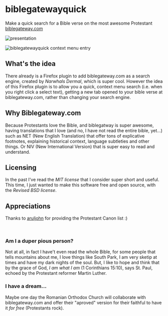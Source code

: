 # biblegatewayquick
Make a quick search for a Bible verse on the most awesome Protestant [biblegateway.com](https://www.biblegateway.com/)


![presentation](https://user-images.githubusercontent.com/10388612/121818245-a2949180-cc8e-11eb-8acc-1743ba8e3ed0.gif)


![biblegatewayquick context menu entry](https://user-images.githubusercontent.com/10388612/121775563-2d8f6200-cb91-11eb-9422-e2592c9c99bb.png)


## What's the idea 

There already is a Firefox plugin to add biblegateway.com as a search engine, created by *Narwhals Dermal*, which is super cool.
However the idea of this Firefox plugin is to allow you a quick, context menu search (i.e. when you right click a select text),
getting a new tab opened to your bible verse at biblegateway.com, rather than changing your search engine.

## Why Biblegateway.com

Because Protestants love the Bible, and biblegatway is super awesome, having translations that I love (and no, I have not read the entire bible, yet...) such as NET (New English Translation) that offer tons of explicative footnotes, explaining historical context, language subtleties and other things. Or NIV (New International Version) that is super easy to read and understand.

## Licensing

In the past I've read the *MIT license* that I consider super short and useful. This time, I just wanted to make this software free and open source, with the *Revised BSD license*.

## Appreciations
Thanks to  [aruljohn](https://github.com/aruljohn)  for providing the Protestant Canon list :) 



<p>&nbsp;</p>

### Am I a duper pious person?
Not at all, in fact I have't even read the whole Bible, for some people that tells mountains about me, I love things like South Park, I am very sketip at times and have my dark nights of the soul. But, I like to hope and think that by the grace of God, *I am what I am* (1 Corinthians 15:10), says St. Paul, echoed by the Protestant reformer Martin Luther. 


### I have a dream...
Maybe one day the Romanian Orthodox Church will collaborate with biblegateway.com and offer their "aproved" version for their faithful to have it *for free* (Protestants rock).

